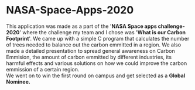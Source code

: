 # NASA-Space-Apps-2020

This application was made as a part of the '**NASA Space apps challenge-2020**' where the challenge my team and I chose was '**What is our Carbon Footprint**'. We came up with a simple C program that calculates the number of trees needed to balance out the carbon emmitted in a region. We also made a detailed presentation to spread general awareness on Carbon Emmision, the amount of carbon emmitted by different industries, its harmful effects and various solutions on how we could improve the carbon emmission of a certain region.     
We went on to win the first round on campus and get selected as a **Global Nominee.**
